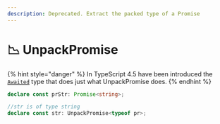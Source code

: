 ```yaml
---
description: Deprecated. Extract the packed type of a Promise
---
```


# 📉 UnpackPromise

{% hint style="danger" %}
In TypeScript 4.5 have been introduced the [`Awaited`](https://www.typescriptlang.org/docs/handbook/release-notes/typescript-4-5.html#the-awaited-type-and-promise-improvements) type that does just what  UnpackPromise does.
{% endhint %}

```typescript
declare const prStr: Promise<string>;

//str is of type string
declare const str: UnpackPromise<typeof pr>;
```
